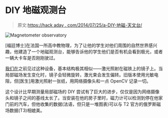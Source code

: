 # DIY 地磁观测台

> 原文:[https://hack aday . com/2014/07/25/a-DIY-地磁-天文台/](https://hackaday.com/2014/07/25/a-diy-geomagnetic-observatory/)

![Magnetometer observatory](../Images/545121fe1c6723353525da9044efb94f.png)

[福廷博士]在法国一所高中教物理，为了让他的学生对他们周围的自然世界感兴趣，他建造了一个地磁观测台，能够告诉他的学生他们是否有机会看到极光，或者一辆大卡车是否刚刚驶过。

[我们在](http://hackaday.com/2012/01/21/pvc-magnetometer-to-measure-magnetic-storms/)之前见过这种设备，基本结构极其相似——激光照射在磁铁上的镜子上。当局部磁场发生变化时，镜子会轻微旋转，激光束会发生偏转。旧版本使用光敏电阻，但[医生]用激光照射一张纸，用网络摄像头和一点 OpenCV 记录一切。

这个设计比早期测量局部磁场的 DIY 尝试有了巨大的进步，仅仅是因为网络摄像头和镜子之间的基线太长了。当安装在他的房子里时，磁力计可以检测到停在他家门前的汽车，但他收集的数据(法语，但只是一堆图表)可以与 T2 官方的俄罗斯磁场数据(T3)相媲美。
